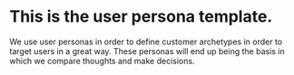 # This is the user persona template.
We use user personas in order to define customer archetypes in order to target users in a great way. These personas will end up being the basis in which we compare thoughts and make decisions.
